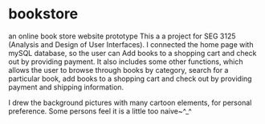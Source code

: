 # bookstore
an online book store website prototype
This a a project for SEG 3125 (Analysis and Design of User Interfaces). I connected the home page with mySQL database,
so the user can Add books to a shopping cart and check out by providing payment. It also includes some other functions,
which allows the user to browse through books by category, search for a particular book, add books to a shopping cart
and check out by providing payment and shipping information. 

I drew the background pictures with many cartoon elements, for personal preference. Some persons feel it is a little too naive~^_^

